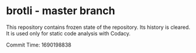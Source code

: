 # brotli - master branch

This repository contains frozen state of the repository.
Its history is cleared. It is used only for static code
analysis with Codacy.

Commit Time: 1690198838